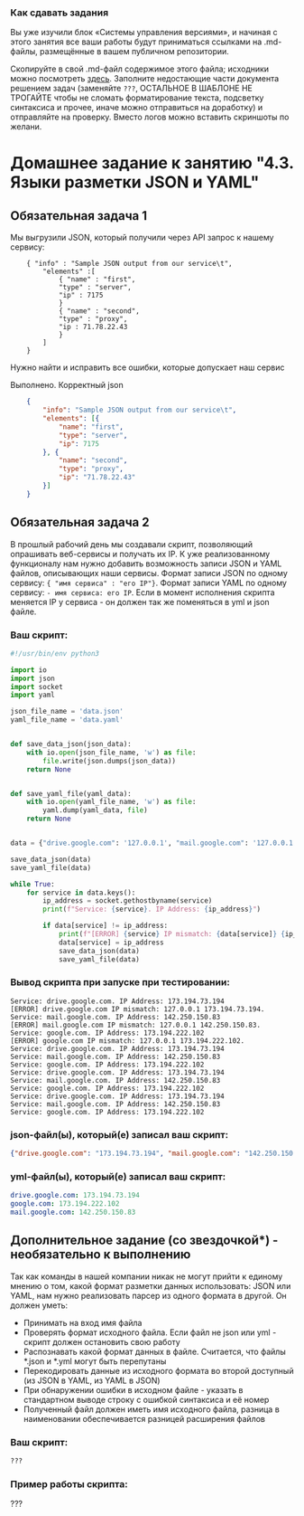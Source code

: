 ### Как сдавать задания

Вы уже изучили блок «Системы управления версиями», и начиная с этого занятия все ваши работы будут приниматься ссылками на .md-файлы, размещённые в вашем публичном репозитории.

Скопируйте в свой .md-файл содержимое этого файла; исходники можно посмотреть [здесь](https://raw.githubusercontent.com/netology-code/sysadm-homeworks/devsys10/04-script-03-yaml/README.md). Заполните недостающие части документа решением задач (заменяйте `???`, ОСТАЛЬНОЕ В ШАБЛОНЕ НЕ ТРОГАЙТЕ чтобы не сломать форматирование текста, подсветку синтаксиса и прочее, иначе можно отправиться на доработку) и отправляйте на проверку. Вместо логов можно вставить скриншоты по желани.

# Домашнее задание к занятию "4.3. Языки разметки JSON и YAML"


## Обязательная задача 1
Мы выгрузили JSON, который получили через API запрос к нашему сервису:
```
    { "info" : "Sample JSON output from our service\t",
        "elements" :[
            { "name" : "first",
            "type" : "server",
            "ip" : 7175 
            }
            { "name" : "second",
            "type" : "proxy",
            "ip : 71.78.22.43
            }
        ]
    }
```
  Нужно найти и исправить все ошибки, которые допускает наш сервис

Выполнено. Корректный json

```json
    {
    	"info": "Sample JSON output from our service\t",
    	"elements": [{
    		"name": "first",
    		"type": "server",
    		"ip": 7175
    	}, {
    		"name": "second",
    		"type": "proxy",
    		"ip": "71.78.22.43"
    	}]
    }
```

## Обязательная задача 2
В прошлый рабочий день мы создавали скрипт, позволяющий опрашивать веб-сервисы и получать их IP. К уже реализованному функционалу нам нужно добавить возможность записи JSON и YAML файлов, описывающих наши сервисы. Формат записи JSON по одному сервису: `{ "имя сервиса" : "его IP"}`. Формат записи YAML по одному сервису: `- имя сервиса: его IP`. Если в момент исполнения скрипта меняется IP у сервиса - он должен так же поменяться в yml и json файле.

### Ваш скрипт:
```python
#!/usr/bin/env python3

import io
import json
import socket
import yaml

json_file_name = 'data.json'
yaml_file_name = 'data.yaml'


def save_data_json(json_data):
    with io.open(json_file_name, 'w') as file:
        file.write(json.dumps(json_data))
    return None


def save_yaml_file(yaml_data):
    with io.open(yaml_file_name, 'w') as file:
        yaml.dump(yaml_data, file)
    return None


data = {"drive.google.com": '127.0.0.1', "mail.google.com": '127.0.0.1', "google.com": '127.0.0.1'}

save_data_json(data)
save_yaml_file(data)

while True:
    for service in data.keys():
        ip_address = socket.gethostbyname(service)
        print(f"Service: {service}. IP Address: {ip_address}")

        if data[service] != ip_address:
            print(f"[ERROR] {service} IP mismatch: {data[service]} {ip_address}.")
            data[service] = ip_address
            save_data_json(data)
            save_yaml_file(data)
```

### Вывод скрипта при запуске при тестировании:
```
Service: drive.google.com. IP Address: 173.194.73.194
[ERROR] drive.google.com IP mismatch: 127.0.0.1 173.194.73.194.
Service: mail.google.com. IP Address: 142.250.150.83
[ERROR] mail.google.com IP mismatch: 127.0.0.1 142.250.150.83.
Service: google.com. IP Address: 173.194.222.102
[ERROR] google.com IP mismatch: 127.0.0.1 173.194.222.102.
Service: drive.google.com. IP Address: 173.194.73.194
Service: mail.google.com. IP Address: 142.250.150.83
Service: google.com. IP Address: 173.194.222.102
Service: drive.google.com. IP Address: 173.194.73.194
Service: mail.google.com. IP Address: 142.250.150.83
Service: google.com. IP Address: 173.194.222.102
Service: drive.google.com. IP Address: 173.194.73.194
Service: mail.google.com. IP Address: 142.250.150.83
Service: google.com. IP Address: 173.194.222.102
```

### json-файл(ы), который(е) записал ваш скрипт:
```json
{"drive.google.com": "173.194.73.194", "mail.google.com": "142.250.150.83", "google.com": "173.194.222.102"}
```

### yml-файл(ы), который(е) записал ваш скрипт:
```yaml
drive.google.com: 173.194.73.194
google.com: 173.194.222.102
mail.google.com: 142.250.150.83
```

## Дополнительное задание (со звездочкой*) - необязательно к выполнению

Так как команды в нашей компании никак не могут прийти к единому мнению о том, какой формат разметки данных использовать: JSON или YAML, нам нужно реализовать парсер из одного формата в другой. Он должен уметь:
   * Принимать на вход имя файла
   * Проверять формат исходного файла. Если файл не json или yml - скрипт должен остановить свою работу
   * Распознавать какой формат данных в файле. Считается, что файлы *.json и *.yml могут быть перепутаны
   * Перекодировать данные из исходного формата во второй доступный (из JSON в YAML, из YAML в JSON)
   * При обнаружении ошибки в исходном файле - указать в стандартном выводе строку с ошибкой синтаксиса и её номер
   * Полученный файл должен иметь имя исходного файла, разница в наименовании обеспечивается разницей расширения файлов

### Ваш скрипт:
```python
???
```

### Пример работы скрипта:
???

